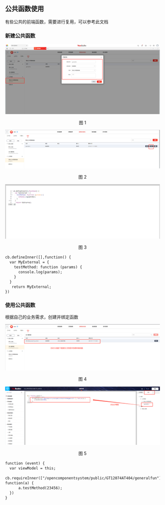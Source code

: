 ## 公共函数使用

有些公共的前端函数，需要进行复用，可以参考此文档


### 新建公共函数

<div align=center>
<img src="/mybook/yonbuilder/generallink/7-/before/images/8.png"/>
</div>
<p align="center">图 1</p>

<div align=center>
<img src="/mybook/yonbuilder/generallink/7-/before/images/9.png"/>
</div>
<p align="center">图 2</p>

<div align=center>
<img src="/mybook/yonbuilder/generallink/7-/before/images/10.png"/>
</div>
<p align="center">图 3</p>

```
cb.defineInner([],function() {
  var MyExternal = {  
    testMethod: function (params) {
      console.log(params);
    }
  }
   return MyExternal;
})
```


### 使用公共函数

根据自己的业务需求，创建并绑定函数

<div align=center>
<img src="/mybook/yonbuilder/generallink/7-/before/images/11.png"/>
</div>
<p align="center">图 4</p>

<div align=center>
<img src="/mybook/yonbuilder/generallink/7-/before/images/12.png"/>
</div>
<p align="center">图 5</p>

```
function (event) {
  var viewModel = this;
  cb.requireInner(["/opencomponentsystem/public/GT12074AT404/generalfun"], function(a) {
      a.testMethod(23456);
  })
}

```

